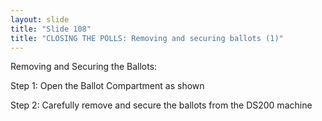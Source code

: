 ```yaml
---
layout: slide
title: "Slide 108"
title: "CLOSING THE POLLS: Removing and securing ballots (1)"
---
```


Removing and Securing the Ballots:

Step 1: Open the Ballot Compartment as shown

Step 2: Carefully remove and secure the ballots from the DS200 machine
